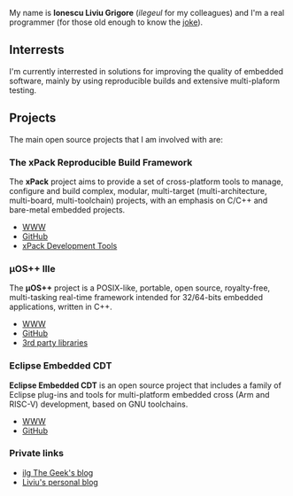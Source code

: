 My name is **Ionescu Liviu Grigore** (_ilegeul_ for my colleagues) and I'm a real programmer (for those old enough to know the [joke](http://www.pbm.com/~lindahl/real.programmers.html)).

## Interrests

I'm currently interrested in solutions for improving the quality of embedded software, mainly by using reproducible builds and extensive multi-plaform testing.

## Projects

The main open source projects that I am involved with are:

### The xPack Reproducible Build Framework

The **xPack** project aims to provide a set of cross-platform tools to manage, configure and build complex, modular, multi-target (multi-architecture, multi-board, multi-toolchain) projects, with an emphasis on C/C++ and bare-metal embedded projects.

- [WWW](https://xpack.github.io)
- [GitHub](https://github.com/xpack/)
- [xPack Development Tools](https://github.com/xpack-dev-tools/)

### µOS++ IIIe

The **µOS++** project is a POSIX-like, portable, open source, royalty-free, multi-tasking real-time framework intended for 32/64-bits embedded applications, written in C++. 

- [WWW](http://micro-os-plus.github.io)
- [GitHub](https://github.com/micro-os-plus/)
- [3rd party libraries](https://github.com/xpack-3rd-party/)

### Eclipse Embedded CDT

**Eclipse Embedded CDT** is an open source project that includes a family of Eclipse plug-ins and tools for multi-platform embedded cross (Arm and RISC-V) development, based on GNU toolchains.

- [WWW](https://eclipse-embed-cdt.github.io/)
- [GitHub](https://github.com/eclipse-embed-cdt/)

### Private links

- [ilg The Geek's blog](https://ilgthegeek.wordpress.com)
- [Liviu's personal blog](https://ilegeul.wordpress.com)


<!--
**ilg-ul/ilg-ul** is a ✨ _special_ ✨ repository because its `README.md` (this file) appears on your GitHub profile.

Here are some ideas to get you started:

- 🔭 I’m currently working on ...
- 🌱 I’m currently learning ...
- 👯 I’m looking to collaborate on ...
- 🤔 I’m looking for help with ...
- 💬 Ask me about ...
- 📫 How to reach me: ...
- 😄 Pronouns: ...
- ⚡ Fun fact: ...
-->
